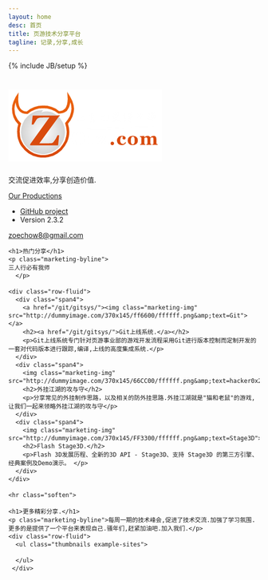 ```yaml
---
layout: home
desc: 首页
title: 页游技术分享平台
tagline: 记录,分享,成长
---
```

{% include JB/setup %}
<div class="jumbotron masthead">
  <div class="container">
    <h1><a href="/"><img src="/assets/img/logo.png" title="zoeorg.com"/></a></h1>
    <p>交流促进效率,分享创造价值.</p>
    <p>
      <a href="https://github.com/zoorz/" class="btn btn-success btn-large" onclick="_gaq.push(['_trackEvent', 'Jumbotron actions', 'Download', 'Download 2.3.2']);">Our Productions</a>
    </p>
    <ul class="masthead-links">
      <li>
        <a href="https://github.com/zoorz/zoorz.github.io" onclick="_gaq.push(['_trackEvent', 'Jumbotron actions', 'Jumbotron links', 'GitHub project']);">GitHub project</a>
      </li>
      <li>
        Version 2.3.2
      </li>
    </ul>
  </div>
</div>

<div class="bs-docs-social">
  <div class="container">
      <i class="icon-envelope"></i> <a href="mailto:zoechow8@gmail.com">zoechow8@gmail.com</a>
  </div>
</div>


<div class="container">
  <div class="marketing">

    <h1>热门分享</h1>
    <p class="marketing-byline">
    三人行必有我师
      </p>

    <div class="row-fluid">
      <div class="span4">
        <a href="/git/gitsys/"><img class="marketing-img" src="http://dummyimage.com/370x145/ff6600/ffffff.png&amp;text=Git"></a>
        <h2><a href="/git/gitsys/">Git上线系统.</a></h2>
        <p>Git上线系统专门针对页游事业部的游戏开发流程采用Git进行版本控制而定制开发的一套对代码版本进行跟踪,编译,上线的高度集成系统.</p>
      </div>
      <div class="span4">
        <img class="marketing-img" src="http://dummyimage.com/370x145/66CC00/ffffff.png&amp;text=hacker0x26defence">
        <h2>外挂江湖的攻与守</h2>
        <p>分享常见的外挂制作思路，以及相关的防外挂思路.外挂江湖就是"猫和老鼠"的游戏,让我们一起来领略外挂江湖的攻与守</p>
      </div>
      <div class="span4">
        <img class="marketing-img" src="http://dummyimage.com/370x145/FF3300/ffffff.png&amp;text=Stage3D">
        <h2>Flash Stage3D.</h2>
        <p>Flash 3D发展历程、全新的3D API - Stage3D、支持 Stage3D 的第三方引擎、经典案例及Demo演示。 </p>
      </div>
    </div>

    <hr class="soften">

    <h1>更多精彩分享.</h1>
    <p class="marketing-byline">每周一期的技术峰会,促进了技术交流.加强了学习氛围.更多的是提供了一个平台来表现自己.骚年们,赶紧加油吧.加入我们.</p>
    <div class="row-fluid">
      <ul class="thumbnails example-sites">
        
      </ul>
     </div>
  </div>
</div>


